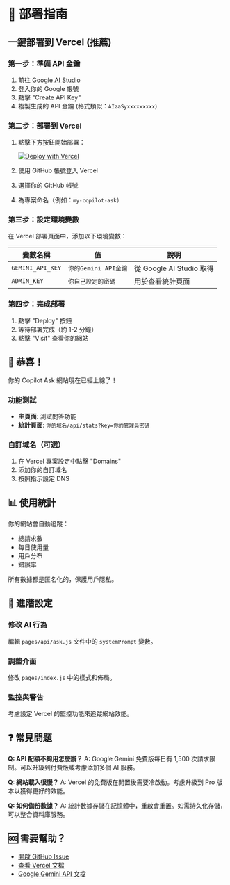 # 🚀 部署指南

## 一鍵部署到 Vercel (推薦)

### 第一步：準備 API 金鑰
1. 前往 [Google AI Studio](https://aistudio.google.com/app/apikey)
2. 登入你的 Google 帳號
3. 點擊 "Create API Key"
4. 複製生成的 API 金鑰 (格式類似：`AIzaSyxxxxxxxxx`)

### 第二步：部署到 Vercel
1. 點擊下方按鈕開始部署：

   [![Deploy with Vercel](https://vercel.com/button)](https://vercel.com/new/clone?repository-url=https://github.com/HotDogCat0228/programChat)

2. 使用 GitHub 帳號登入 Vercel
3. 選擇你的 GitHub 帳號
4. 為專案命名（例如：`my-copilot-ask`）

### 第三步：設定環境變數
在 Vercel 部署頁面中，添加以下環境變數：

| 變數名稱 | 值 | 說明 |
|---------|---|------|
| `GEMINI_API_KEY` | `你的Gemini API金鑰` | 從 Google AI Studio 取得 |
| `ADMIN_KEY` | `你自己設定的密碼` | 用於查看統計頁面 |

### 第四步：完成部署
1. 點擊 "Deploy" 按鈕
2. 等待部署完成（約 1-2 分鐘）
3. 點擊 "Visit" 查看你的網站

## 🎉 恭喜！

你的 Copilot Ask 網站現在已經上線了！

### 功能測試
- **主頁面**: 測試問答功能
- **統計頁面**: `你的域名/api/stats?key=你的管理員密碼`

### 自訂域名（可選）
1. 在 Vercel 專案設定中點擊 "Domains"
2. 添加你的自訂域名
3. 按照指示設定 DNS

## 📊 使用統計

你的網站會自動追蹤：
- 總請求數
- 每日使用量
- 用戶分布
- 錯誤率

所有數據都是匿名化的，保護用戶隱私。

## 🔧 進階設定

### 修改 AI 行為
編輯 `pages/api/ask.js` 文件中的 `systemPrompt` 變數。

### 調整介面
修改 `pages/index.js` 中的樣式和佈局。

### 監控與警告
考慮設定 Vercel 的監控功能來追蹤網站效能。

## ❓ 常見問題

**Q: API 配額不夠用怎麼辦？**
A: Google Gemini 免費版每日有 1,500 次請求限制。可以升級到付費版或考慮添加多個 AI 服務。

**Q: 網站載入很慢？**
A: Vercel 的免費版在閒置後需要冷啟動。考慮升級到 Pro 版本以獲得更好的效能。

**Q: 如何備份數據？**
A: 統計數據存儲在記憶體中，重啟會重置。如需持久化存儲，可以整合資料庫服務。

## 🆘 需要幫助？

- [開啟 GitHub Issue](https://github.com/HotDogCat0228/programChat/issues)
- [查看 Vercel 文檔](https://vercel.com/docs)
- [Google Gemini API 文檔](https://ai.google.dev/docs)
